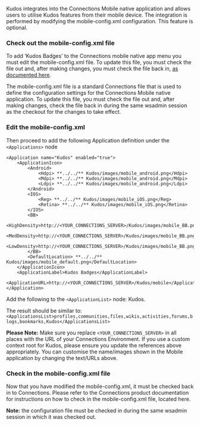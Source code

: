 Kudos integrates into the Connections Mobile native application and allows users to utilise Kudos features from their mobile device. The integration is performed by modifying the mobile-config.xml configuration. This feature is optional.

### Check out the mobile-config.xml file

To add ‘Kudos Badges’ to the Connections mobile native app menu you must edit the mobile-config.xml file. To update this file, you must check the file out and, after making changes, you must check the file back in, [as documented here](https://help.hcltechsw.com/connectionsmobile/admin/overview/t_mobile_change_config_properties.html).

The mobile-config.xml file is a standard Connections file that is used to define the configuration settings for the Connections Mobile native application. To update this file, you must check the file out and, after making changes, check the file back in during the same wsadmin session as the checkout for the changes to take effect.

### Edit the mobile-config.xml

Then proceed to add the following Application definition under the `<Applications>` node

    <Application name="Kudos" enabled="true">
        <ApplicationIcon>
            <Android>
                <Hdpi> **../../** Kudos/images/mobile_android.png</Hdpi>
                <Mdpi> **../../** Kudos/images/mobile_android.png</Mdpi>
                <Ldpi> **../../** Kudos/images/mobile_android.png</Ldpi>
            </Android>
            <IOS>
                <Reg> **../../** Kudos/images/mobile_iOS.png</Reg>
                <Retina> **../../** Kudos/images/mobile_iOS.png</Retina>
            </IOS>
            <BB>
                <HighDensity>http://<YOUR_CONNECTIONS_SERVER>/Kudos/images/mobile_BB.png</HighDensity>
                <MedDensity>http://<YOUR_CONNECTIONS_SERVER>/Kudos/images/mobile_BB.png</MedDensity>
                <LowDensity>http://<YOUR_CONNECTIONS_SERVER>/Kudos/images/mobile_BB.png</LowDensity>
            </BB>
            <DefaultLocation> **../../** Kudos/images/mobile_default.png</DefaultLocation>
        </ApplicationIcon>
        <ApplicationLabel>Kudos Badges</ApplicationLabel>
        <ApplicationURL>http://<YOUR_CONNECTIONS_SERVER>/Kudos/mobile</ApplicationURL>
    </Application>

Add the following to the `<ApplicationList>` node: Kudos.

The result should be similar to: `<ApplicationsList>profiles,communities,files,wikis,activities,forums,blogs,bookmarks,Kudos</ApplicationsList>`

**Please Note:** Make sure you replace `<YOUR_CONNECTIONS_SERVER>` in all places with the URL of your Connections Environment.
If you use a custom context root for Kudos, please ensure you update the references above appropriately.
You can customise the name/images shown in the Mobile application by changing the text/URLs above.

### Check in the mobile-config.xml file

Now that you have modified the mobile-config.xml, it must be checked back in to Connections. Please refer to the Connections product
documentation for instructions on how to check in the mobile-config.xml file, located here.

**Note:** the configuration file must be checked in during the same wsadmin session in which it was checked out.

